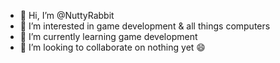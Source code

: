 - 👋 Hi, I’m @NuttyRabbit
- 👀 I’m interested in game development & all things computers
- 🌱 I’m currently learning game development
- 💞️ I’m looking to collaborate on nothing yet 😄 

<!---
NuttyRabbit/NuttyRabbit is a ✨ special ✨ repository because its `README.md` (this file) appears on your GitHub profile.
You can click the Preview link to take a look at your changes.
--->
